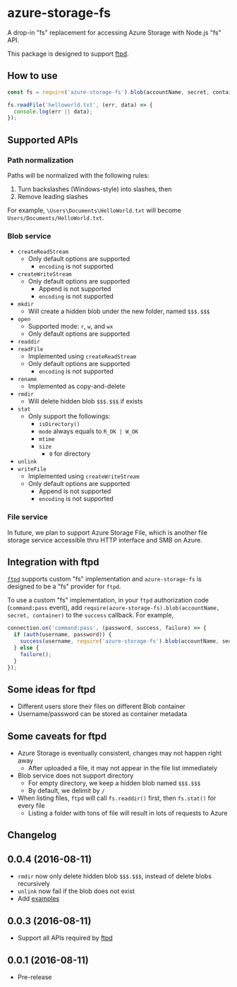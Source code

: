 azure-storage-fs
================

A drop-in "fs" replacement for accessing Azure Storage with Node.js "fs" API.

This package is designed to support [ftpd](https://www.npmjs.com/package/ftpd).

## How to use

```js
const fs = require('azure-storage-fs').blob(accountName, secret, container);

fs.readFile('helloworld.txt', (err, data) => {
  console.log(err || data);
});
```

## Supported APIs

### Path normalization

Paths will be normalized with the following rules:

1. Turn backslashes (Windows-style) into slashes, then
2. Remove leading slashes

For example, `\Users\Documents\HelloWorld.txt` will become `Users/Documents/HelloWorld.txt`.

### Blob service

* `createReadStream`
  * Only default options are supported
    * `encoding` is not supported
* `createWriteStream`
  * Only default options are supported
    * Append is not supported
    * `encoding` is not supported
* `mkdir`
  * Will create a hidden blob under the new folder, named `$$$.$$$`
* `open`
  * Supported mode: `r`, `w`, and `wx`
  * Only default options are supported
* `readdir`
* `readFile`
  * Implemented using `createReadStream`
  * Only default options are supported
    * `encoding` is not supported
* `rename`
  * Implemented as copy-and-delete
* `rmdir`
  * Will delete hidden blob `$$$.$$$` if exists
* `stat`
  * Only support the followings:
    * `isDirectory()`
    * `mode` always equals to `R_OK | W_OK`
    * `mtime`
    * `size`
      * `0` for directory
* `unlink`
* `writeFile`
  * Implemented using `createWriteStream`
  * Only default options are supported
    * Append is not supported
    * `encoding` is not supported

### File service

In future, we plan to support Azure Storage File, which is another file storage service accessible thru HTTP interface and SMB on Azure.

## Integration with ftpd

[`ftpd`](https://www.npmjs.com/package/ftpd) supports custom "fs" implementation and `azure-storage-fs` is designed to be a "fs" provider for `ftpd`.

To use a custom "fs" implementation, in your `ftpd` authorization code (`command:pass` event), add `require(azure-storage-fs).blob(accountName, secret, container)` to the `success` callback. For example,

```js
connection.on('command:pass', (password, success, failure) => {
  if (auth(username, password)) {
    success(username, require('azure-storage-fs').blob(accountName, secret, container));
  } else {
    failure();
  }
});
```

## Some ideas for ftpd

* Different users store their files on different Blob container
* Username/password can be stored as container metadata

## Some caveats for ftpd

* Azure Storage is eventually consistent, changes may not happen right away
  * After uploaded a file, it may not appear in the file list immediately
* Blob service does not support directory
  * For empty directory, we keep a hidden blob named `$$$.$$$`
  * By default, we delimit by `/`
* When listing files, `ftpd` will call `fs.readdir()` first, then `fs.stat()` for every file
  * Listing a folder with tons of file will result in lots of requests to Azure

## Changelog

0.0.4 (2016-08-11)
---

* `rmdir` now only delete hidden blob `$$$.$$$`, instead of delete blobs recursively
* `unlink` now fail if the blob does not exist
* Add [examples](tree/master/examples)

0.0.3 (2016-08-11)
---

* Support all APIs required by [ftpd](https://www.npmjs.com/package/ftpd)

0.0.1 (2016-08-11)
---

* Pre-release
